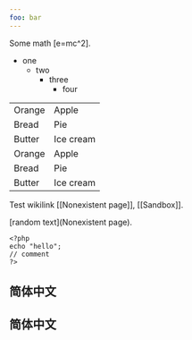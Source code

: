 ```yaml
---
foo: bar
---
```


Some math \[e=mc^2\].


- one
  - two
    - three
      - four


|||
|--------|-----------|
| Orange | Apple     |
| Bread  | Pie       |
| Butter | Ice cream |
| Orange | Apple     |
| Bread  | Pie       |
| Butter | Ice cream |


Test wikilink [[Nonexistent page]], [[Sandbox]].

[random text](Nonexistent page).

``` {.php}
<?php
echo "hello";
// comment
?>
```


## 简体中文

## 简体中文
